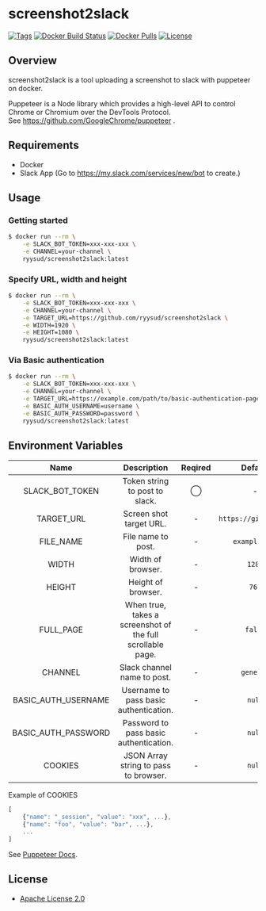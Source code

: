 # screenshot2slack

[![Tags](https://img.shields.io/github/tag/ryysud/screenshot2slack.svg?style=flat-square)](https://github.com/ryysud/screenshot2slack/tags)
[![Docker Build Status](https://img.shields.io/docker/build/ryysud/screenshot2slack.svg?style=flat-square)](https://hub.docker.com/r/ryysud/screenshot2slack/builds)
[![Docker Pulls](https://img.shields.io/docker/pulls/ryysud/screenshot2slack.svg?style=flat-square)](https://hub.docker.com/r/ryysud/screenshot2slack)
[![License](https://img.shields.io/badge/License-Apache%202.0-blue.svg)](https://opensource.org/licenses/Apache-2.0)

## Overview

screenshot2slack is a tool uploading a screenshot to slack with puppeteer on docker.

Puppeteer is a Node library which provides a high-level API to control Chrome or Chromium over the DevTools Protocol.<br>
See https://github.com/GoogleChrome/puppeteer .

## Requirements

- Docker
- Slack App (Go to https://my.slack.com/services/new/bot to create.)

## Usage

### Getting started

```bash
$ docker run --rm \
    -e SLACK_BOT_TOKEN=xxx-xxx-xxx \
    -e CHANNEL=your-channel \
    ryysud/screenshot2slack:latest
```

### Specify URL, width and height

```bash
$ docker run --rm \
    -e SLACK_BOT_TOKEN=xxx-xxx-xxx \
    -e CHANNEL=your-channel \
    -e TARGET_URL=https://github.com/ryysud/screenshot2slack \
    -e WIDTH=1920 \
    -e HEIGHT=1080 \
    ryysud/screenshot2slack:latest
```

### Via Basic authentication

```bash
$ docker run --rm \
    -e SLACK_BOT_TOKEN=xxx-xxx-xxx \
    -e CHANNEL=your-channel \
    -e TARGET_URL=https://example.com/path/to/basic-authentication-page \
    -e BASIC_AUTH_USERNAME=username \
    -e BASIC_AUTH_PASSWORD=password \
    ryysud/screenshot2slack:latest
```

## Environment Variables

| Name | Description | Reqired | Default |
| :-: | :-: | :-: | :-: |
| SLACK_BOT_TOKEN | Token string to post to slack. | ◯ | - |
| TARGET_URL | Screen shot target URL. | - | `https://github.com` |
| FILE_NAME | File name to post. | - | `example.png` |
| WIDTH | Width of browser. | - | `1280` |
| HEIGHT | Height of browser. | - | `768` |
| FULL_PAGE | When true, takes a screenshot of the full scrollable page. | - | `false` |
| CHANNEL | Slack channel name to post. | - | `general` |
| BASIC_AUTH_USERNAME | Username to pass basic authentication. | - | `null` |
| BASIC_AUTH_PASSWORD | Password to pass basic authentication. | - | `null` |
| COOKIES | JSON Array string to pass to browser. | - | `null` |

Example of COOKIES

```javascript
[
    {"name": "_session", "value": "xxx", ...},
    {"name": "foo", "value": "bar", ...},
    ...
]
```

See [Puppeteer Docs](https://pptr.dev/#?product=Puppeteer&version=v1.8.0&show=api-pagesetcookiecookies).

## License

- [Apache License 2.0](https://github.com/ryysud/screenshot2slack/blob/master/LICENSE)
